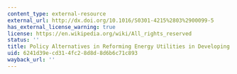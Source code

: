 ```yaml
---
content_type: external-resource
external_url: http://dx.doi.org/10.1016/S0301-4215%2803%2900099-5
has_external_license_warning: true
license: https://en.wikipedia.org/wiki/All_rights_reserved
status: ''
title: Policy Alternatives in Reforming Energy Utilities in Developing Countries
uid: 6241d39e-cd31-4fc2-8d8d-8d6b6c71c893
wayback_url: ''
---
```

